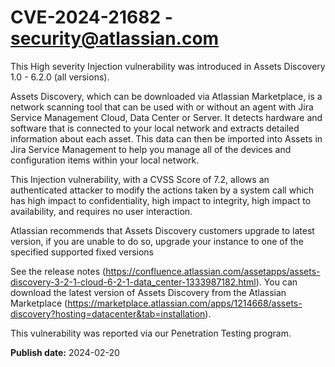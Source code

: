 # CVE-2024-21682 - security@atlassian.com

This High severity Injection vulnerability was introduced in Assets Discovery 1.0 - 6.2.0 (all versions). 

Assets Discovery, which can be downloaded via Atlassian Marketplace, is a network scanning tool that can be used with or without an agent with Jira Service Management Cloud, Data Center or Server. It detects hardware and software that is connected to your local network and extracts detailed information about each asset. This data can then be imported into Assets in Jira Service Management to help you manage all of the devices and configuration items within your local network.

This Injection vulnerability, with a CVSS Score of 7.2, allows an authenticated attacker to modify the actions taken by a system call which has high impact to confidentiality, high impact to integrity, high impact to availability, and requires no user interaction.

Atlassian recommends that Assets Discovery customers upgrade to latest version, if you are unable to do so, upgrade your instance to one of the specified supported fixed versions

See the release notes (https://confluence.atlassian.com/assetapps/assets-discovery-3-2-1-cloud-6-2-1-data_center-1333987182.html). You can download the latest version of Assets Discovery from the Atlassian Marketplace (https://marketplace.atlassian.com/apps/1214668/assets-discovery?hosting=datacenter&tab=installation).

This vulnerability was reported via our Penetration Testing program.

**Publish date:** 2024-02-20
